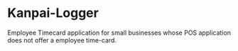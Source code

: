 # Kanpai-Logger
Employee Timecard application for small businesses whose POS application does not offer a employee time-card. 
